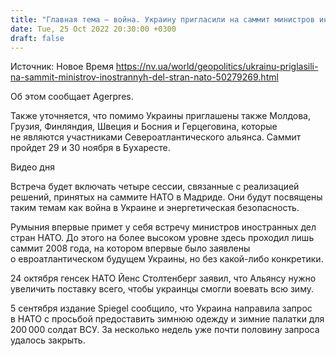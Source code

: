 ```yaml
---
title: "Главная тема — война. Украину пригласили на саммит министров иностранных дел стран НАТО"
date: Tue, 25 Oct 2022 20:30:00 +0300
draft: false
---
```

Источник: Новое Время https://nv.ua/world/geopolitics/ukrainu-priglasili-na-sammit-ministrov-inostrannyh-del-stran-nato-50279269.html


 Об этом сообщает Аgerpres.

Также уточняется, что помимо Украины приглашены также Молдова, Грузия, Финляндия, Швеция и Босния и Герцеговина, которые не являются участниками Североатлантического альянса. Саммит пройдет 29 и 30 ноября в Бухаресте.

 Видео дня   

Встреча будет включать четыре сессии, связанные с реализацией решений, принятых на саммите НАТО в Мадриде. Они будут посвящены таким темам как война в Украине и энергетическая безопасность.

Румыния впервые примет у себя встречу министров иностранных дел стран НАТО. До этого на более высоком уровне здесь проходил лишь саммит 2008 года, на котором впервые было заявлены о евроатлантическом будущем Украины, но без какой-либо конкретики.

24 октября генсек НАТО Йенс Столтенберг заявил, что Альянсу нужно увеличить поставку всего, чтобы украинцы смогли воевать всю зиму.

5 сентября издание Spiegel сообщило, что Украина направила запрос в НАТО с просьбой предоставить зимнюю одежду и зимние палатки для 200 000 солдат ВСУ. За несколько недель уже почти половину запроса удалось закрыть.
